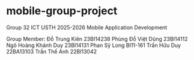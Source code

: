 # mobile-group-project
Group 32 ICT USTH 2025-2026 Mobile Application Development

Group Member:
Đỗ Trung Kiên	    23BI14238
Phùng Đỗ Việt Dũng	23BI14112
Ngô Hoàng Khánh Duy	23BI14131
Phan Sỹ Long	     BI11-161
Trần Hữu Duy	    22BA13103
Trần Thế Anh	    22BI13042